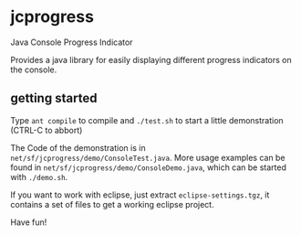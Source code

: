 # jcprogress

Java Console Progress Indicator

Provides a java library for easily displaying different progress indicators on the console.

## getting started

Type `ant compile` to compile and
`./test.sh` to start a little demonstration (CTRL-C to abbort)

The Code of the demonstration is in `net/sf/jcprogress/demo/ConsoleTest.java`.
More usage examples can be found in `net/sf/jcprogress/demo/ConsoleDemo.java`, which can be started with `./demo.sh`.

If you want to work with eclipse, just extract `eclipse-settings.tgz`, it contains a set of files to get a working eclipse project.

Have fun!

